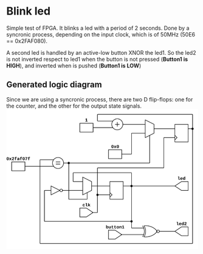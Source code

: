 # Blink led
Simple test of FPGA. 
It blinks a led with a period of 2 seconds. Done by a syncronic process, depending on the input clock, which is of 50MHz (50E6 == 0x2FAF080).

A second led is handled by an active-low button XNOR the led1. So the led2 is not inverted respect to led1 when the button is not pressed (**Button1 is HIGH**), and inverted when is pushed (**Button1 is LOW**)

## Generated logic diagram
Since we are using a syncronic process, there are two D flip-flops: one for the counter, and the other for the output state signals.
![logic diagram](doc/blink_led_diagram.svg)
